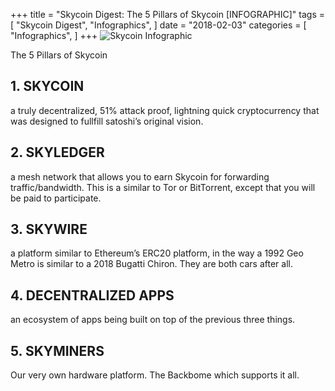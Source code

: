 +++
title = "Skycoin Digest: The 5 Pillars of Skycoin [INFOGRAPHIC]"
tags = [
    "Skycoin Digest",
    "Infographics",
]
date = "2018-02-03"
categories = [
    "Infographics",
]
+++
![Skycoin Infographic](/img/The-Five-Pillars-of-the-Skycoin-Cryptocurrency.jpg)

The 5 Pillars of Skycoin

## __1. SKYCOIN__

a truly decentralized, 51% attack proof, lightning quick cryptocurrency that was designed to fullfill satoshi’s original vision.

## __2. SKYLEDGER__

a mesh network that allows you to earn Skycoin for forwarding traffic/bandwidth. This is a similar to Tor or BitTorrent, except that you will be paid to participate.

## __3. SKYWIRE__

a platform similar to Ethereum’s ERC20 platform, in the way a 1992 Geo Metro is similar to a 2018 Bugatti Chiron. They are both cars after all.  

## __4. DECENTRALIZED APPS__

an ecosystem of apps being built on top of the previous three things. 

## __5. SKYMINERS__
Our very own hardware platform. The Backbome which supports it all.